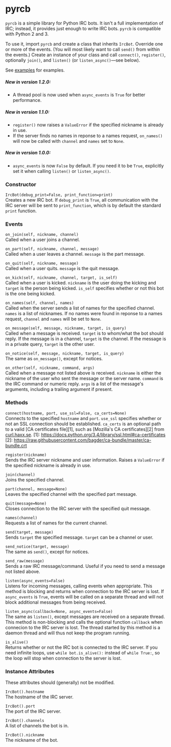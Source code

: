 # pyrcb
`pyrcb` is a simple library for Python IRC bots. It isn't a full implementation
of IRC; instead, it provides just enough to write IRC bots. `pyrcb` is
compatible with Python 2 and 3.

To use it, import `pyrcb` and create a class that inherits `IrcBot`. Override
one or more of the events. (You will most likely want to call `send()` from
within the events.) Create an instance of your class and call `connect()`,
`register()`, optionally `join()`, and `listen()` (or `listen_async()`—see
below).

See [examples](examples) for examples.

##### New in version 1.2.0:
* A thread pool is now used when `async_events` is `True` for better
  performance.

##### New in version 1.1.0:
* `register()` now raises a `ValueError` if the specified nickname is already
  in use.
* If the server finds no names in reponse to a names request, `on_names()` will
  now be called with `channel` and `names` set to `None`.

##### New in version 1.0.0:
* `async_events` is now `False` by default. If you need it to be `True`,
  explicitly set it when calling `listen()` or `listen_async()`.

### Constructor
`IrcBot(debug_print=False, print_function=print)`  
Creates a new IRC bot. If `debug_print` is `True`, all communication with the
IRC server will be sent to `print_function`, which is by default the standard
`print` function.

### Events
`on_join(self, nickname, channel)`  
Called when a user joins a channel.

`on_part(self, nickname, channel, message)`  
Called when a user leaves a channel. `message` is the part message.

`on_quit(self, nickname, message)`  
Called when a user quits. `message` is the quit message.

`on_kick(self, nickname, channel, target, is_self)`  
Called when a user is kicked. `nickname` is the user doing the kicking and
`target` is the person being kicked. `is_self` specifies whether or not this
bot is the one being kicked.

`on_names(self, channel, names)`  
Called when the server sends a list of names for the specified channel. `names`
is a list of nicknames. If no names were found in reponse to a names request,
`channel` and `names` will be set to `None`.

`on_message(self, message, nickname, target, is_query)`  
Called when a message is received. `target` is to whom/what the bot should
reply. If the message is in a channel, `target` is the channel. If the message
is in a private query, `target` is the other user.

`on_notice(self, message, nickname, target, is_query)`  
The same as `on_message()`, except for notices.

`on_other(self, nickname, command, args)`  
Called when a message not listed above is received. `nickname` is either the
nickname of the user who sent the message or the server name. `command` is the
IRC command or numeric reply. `args` is a list of the message's arguments,
including a trailing argument if present.

### Methods
`connect(hostname, port, use_ssl=False, ca_certs=None)`  
Connects to the specified `hostname` and `port`. `use_ssl` specifies whether or
not an SSL connection should be established. `ca_certs` is an optional path to
a valid [CA certificates file][1], such as [Mozilla's CA certificates][2] from
[curl.haxx.se](http://curl.haxx.se/docs/caextract.html).
[1]: https://docs.python.org/3.4/library/ssl.html#ca-certificates
[2]: https://raw.githubusercontent.com/bagder/ca-bundle/master/ca-bundle.crt

`register(nickname)`  
Sends the IRC server nickname and user information. Raises a `ValueError` if
the specified nickname is already in use.

`join(channel)`  
Joins the specified channel.

`part(channel, message=None)`  
Leaves the specified channel with the specified part message.

`quit(message=None)`  
Closes connection to the IRC server with the specified quit message.

`names(channel)`  
Requests a list of names for the current channel.

`send(target, message)`  
Sends `target` the specified message. `target` can be a channel or user.

`send_notice(target, message)`  
The same as `send()`, except for notices.

`send_raw(message)`  
Sends a raw IRC message/command. Useful if you need to send a message not
listed above.

`listen(async_events=False)`  
Listens for incoming messages, calling events when appropriate. This method is
blocking and returns when connection to the IRC server is lost. If
`async_events` is `True`, events will be called on a separate thread and will
not block additional messages from being received.

`listen_async(callback=None, async_events=False)`  
The same as `listen()`, except messages are received on a separate thread. This
method is non-blocking and calls the optional function `callback` when
connecion to the IRC server is lost. The thread started by this method is a
daemon thread and will thus not keep the program running.

`is_alive()`  
Returns whether or not the IRC bot is connected to the IRC server. If you need
infinite loops, use `while bot.is_alive():` instead of `while True:`, so the
loop will stop when connection to the server is lost.

### Instance Attributes
These attributes should (generally) not be modified.

`IrcBot().hostname`  
The hostname of the IRC server.

`IrcBot().port`  
The port of the IRC server.

`IrcBot().channels`  
A list of channels the bot is in.

`IrcBot().nickname`  
The nickname of the bot.
